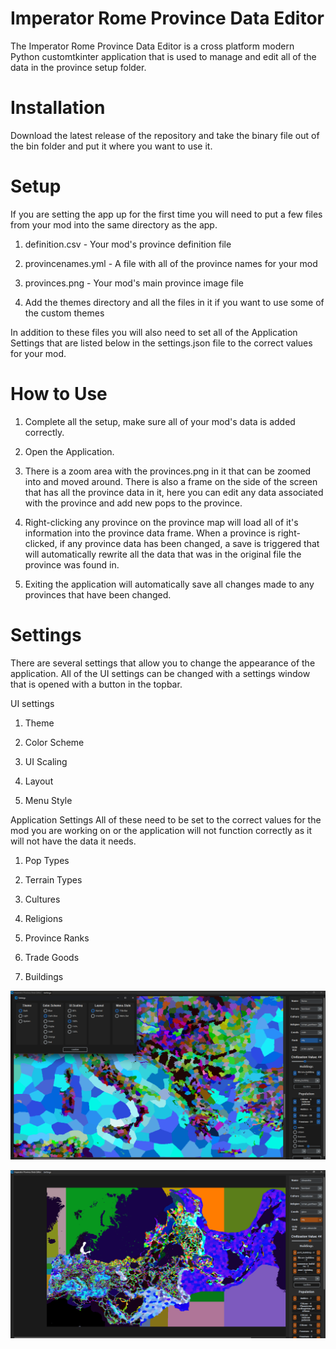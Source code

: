 # Imperator Rome Province Data Editor

The Imperator Rome Province Data Editor is a cross platform modern Python customtkinter application that is used to manage and edit all of the data in the province setup folder.

# Installation

Download the latest release of the repository and take the binary file out of the bin folder and put it where you want to use it.

# Setup

If you are setting the app up for the first time you will need to put a few files from your mod into the same directory as the app.

1. definition.csv - Your mod's province definition file

2. provincenames.yml - A file with all of the province names for your mod

3. provinces.png - Your mod's main province image file

4. Add the themes directory and all the files in it if you want to use some of the custom themes

In addition to these files you will also need to set all of the Application Settings that are listed below in the settings.json file to the correct values for your mod.

# How to Use

1. Complete all the setup, make sure all of your mod's data is added correctly.

2. Open the Application.

3. There is a zoom area with the provinces.png in it that can be zoomed into and moved around. There is also a frame on the side of the screen that has all the province data in it, here you can edit any data associated with the province and add new pops to the province.

4. Right-clicking any province on the province map will load all of it's information into the province data frame. When a province is right-clicked, if any province data has been changed, a save is triggered that will automatically rewrite all the data that was in the original file the province was found in.

5. Exiting the application will automatically save all changes made to any provinces that have been changed.

# Settings

There are several settings that allow you to change the appearance of the application.
All of the UI settings can be changed with a settings window that is opened with a button in the topbar.

UI settings
1. Theme

2. Color Scheme

3. UI Scaling

4. Layout

5. Menu Style

Application Settings
All of these need to be set to the correct values for the mod you are working on or the application will not function correctly as it will not have the data it needs.

1. Pop Types

2. Terrain Types

3. Cultures

4. Religions

5. Province Ranks

6. Trade Goods

7. Buildings

![Screenshot](/assets/image1.png)

![Screenshot 2](/assets/image2.png)

